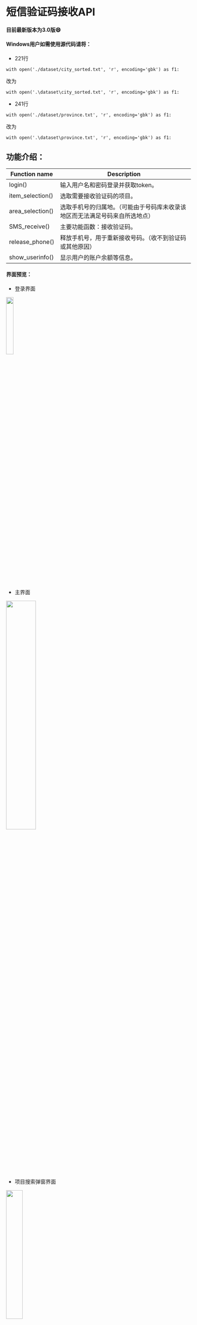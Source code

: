 # 短信验证码接收API
#### 目前最新版本为3.0版:smile:	
#### Windows用户如需使用源代码请将：
* 221行 


`with open('./dataset/city_sorted.txt', 'r', encoding='gbk') as f1:`


改为 


`with open('.\dataset\city_sorted.txt', 'r', encoding='gbk') as f1:`


* 241行 


`with open('./dataset/province.txt', 'r', encoding='gbk') as f1:`


改为 


`with open('.\dataset\province.txt', 'r', encoding='gbk') as f1:`

## 功能介绍：
Function name  | Description
------------- | -------------
login()  | 输入用户名和密码登录并获取token。
item_selection() | 选取需要接收验证码的项目。
area_selection()  | 选取手机号的归属地。（可能由于号码库未收录该地区而无法满足号码来自所选地点）
SMS_receive()  | 主要功能函数：接收验证码。
release_phone()  | 释放手机号，用于重新接收号码。（收不到验证码或其他原因）
show_userinfo()  | 显示用户的账户余额等信息。

#### 界面预览：

* 登录界面


<img src="https://github.com/Tiangewang0524/sms_verification_code_API/blob/master/dataset/SMS/login.png" width="20%">


* 主界面
<img src="https://github.com/Tiangewang0524/sms_verification_code_API/blob/master/dataset/SMS/main_interface.png" width="40%">


* 项目搜索弹窗界面
<img src="https://github.com/Tiangewang0524/sms_verification_code_API/blob/master/dataset/SMS/item_dialog_selection.png" width="30%">

在搜索框中输入你要接收验证码的项目，支持模糊搜索，在结果中选择并确定即可。
<img src="https://github.com/Tiangewang0524/sms_verification_code_API/blob/master/dataset/SMS/item_search.png" width="40%">

* 区域选择界面
<img src="https://github.com/Tiangewang0524/sms_verification_code_API/blob/master/dataset/SMS/area_diglog_selection.png" width="30%">

* 随机生成地区界面
<img src="https://github.com/Tiangewang0524/sms_verification_code_API/blob/master/dataset/SMS/random_area_waitSMS.png" width="30%">

* 等待接码页面
<img src="https://github.com/Tiangewang0524/sms_verification_code_API/blob/master/dataset/SMS/waitSMS_click.png" width="40%">

* 正在接码页面（分配江苏地区手机号）
<img src="https://github.com/Tiangewang0524/sms_verification_code_API/blob/master/dataset/SMS/waitSMS_interface.png" width="40%">

* 释放手机号用于新手机号接码
<img src="https://github.com/Tiangewang0524/sms_verification_code_API/blob/master/dataset/SMS/release_phone.png" width="40%">

## 更新历史：
3.0

* 界面优化，使主界面更加简洁。
* 对于选项目和归属地，使用弹窗方式替代了之前平铺方式。
* 修正了一些bug。


2.3

* 通过抓取http请求获取到了服务器查询项目列表的URL，添加了项目模糊搜索和选择功能，项目的选择更多了。
* 修正了一些废旧代码，避免过多打开项目搜索弹窗，优化了内存。
* 修正了Mac/Linux环境下，登录框按钮位置显示不正常的bug。


2.2

* 更新了新的接码平台，原平台已跑路。
* 修正了一些废旧代码，更新了方法参数、服务器以及端口号。


2.1

* 修正了不能正确释放手机号的问题。


2.0

* 修正了获取完短信不更新用户余额的bug。
* 增加了省和城市的选择，增加了随机选择号码库任意地区的号码，号码的选择更多了。
* 增加了登录界面。
* 整合成exe文件，可以直接使用。


1.3

* 修正了几处线程相关的可能导致程序卡死崩溃的bug。
* 增加了城市选择，号码的选择更多了。
* 支持多次获取手机号，多次释放手机号。

1.2

* 修正了一处可能导致程序卡死崩溃的bug。
* 更新了界面，获取手机号和短信更加便捷。

1.1

* 修正了不能显示运营商的bug。


1.0

* 多平台，代替客户端使用。
* 可接收市面大部分app和网页的验证码，需提前注册并充值账号后使用用户名和密码登录获得token。
* 自动获取，一次性可获取50个号。
* 获取完可点击释放账号。
* 账号使用完即自动进入服务器黑名单，该app内不会再次使用。

### prerequisite:

* pip install tkinter
* pip install requests

原phone package因不准确不再使用
